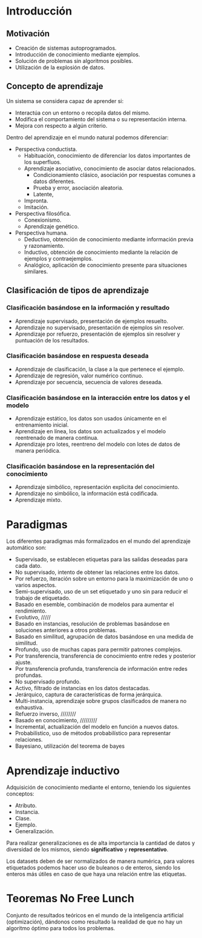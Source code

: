 # Introducción
## Motivación
- Creación de sistemas autoprogramados.
- Introducción de conocimiento mediante ejemplos.
- Solución de problemas sin algoritmos posibles.
- Utilización de la explosión de datos.

## Concepto de aprendizaje
Un sistema se considera capaz de aprender si:
- Interactúa con un entorno o recopila datos del mismo.
- Modifica el comportamiento del sistema o su representación interna.
- Mejora con respecto a algún criterio.

Dentro del aprendizaje en el mundo natural podemos diferenciar:
- Perspectiva conductista.
	- Habituación, conocimiento de diferenciar los datos importantes de los superfluos.
	- Aprendizaje asociativo, conocimiento de asociar datos relacionados.
		- Condicionamiento clásico, asociación por respuestas comunes a datos diferentes.
		- Prueba y error, asociación aleatoria.
		- Latente, 
	- Impronta.
	- Imitación.
- Perspectiva filosófica.
	- Conexionismo.
	- Aprendizaje genético.
- Perspectiva humana.
	- Deductivo, obtención de conocimiento mediante información previa y razonamiento.
	- Inductivo, obtención de conocimiento mediante la relación de ejemplos y contraejemplos.
	- Analógico, aplicación de conocimiento presente para situaciones similares.

## Clasificación de tipos de aprendizaje
### Clasificación basándose en la información y resultado
- Aprendizaje supervisado, presentación de ejemplos resuelto.
- Aprendizaje no supervisado, presentación de ejemplos sin resolver.
- Aprendizaje por refuerzo, presentación de ejemplos sin resolver y puntuación de los resultados.

### Clasificación basándose en respuesta deseada
- Aprendizaje de clasificación, la clase a la que pertenece el ejemplo.
- Aprendizaje de regresión, valor numérico continuo.
- Aprendizaje por secuencia, secuencia de valores deseada.

### Clasificación basándose en la interacción entre los datos y el modelo
- Aprendizaje estático, los datos son usados únicamente en el entrenamiento inicial.
- Aprendizaje en línea, los datos son actualizados y el modelo reentrenado de manera continua.
- Aprendizaje pro lotes, reentreno del modelo con lotes de datos de manera periódica.

### Clasificación basándose en la representación del conocimiento
- Aprendizaje simbólico, representación explicita del conocimiento.
- Aprendizaje no simbólico, la información está codificada.
- Aprendizaje mixto.

# Paradigmas
Los diferentes paradigmas más formalizados en el mundo del aprendizaje automático son:
- Supervisado, se establecen etiquetas para las salidas deseadas para cada dato.
- No supervisado, intento de obtener las relaciones entre los datos.
- Por refuerzo, iteración sobre un entorno para la maximización de uno o varios aspectos.
- Semi-supervisado, uso de un set etiquetado y uno sin para reducir el trabajo de etiquetado.
- Basado en esemble, combinación de modelos para aumentar el rendimiento.
- Evolutivo, /////
- Basado en instancias, resolución de problemas basándose en soluciones anteriores a otros problemas.
- Basado en similitud, agrupación de datos basándose en una medida de similitud.
- Profundo, uso de muchas capas para permitir patrones complejos.
- Por transferencia, transferencia de conocimiento entre redes y posterior ajuste.
- Por transferencia profunda, transferencia de información entre redes profundas.
- No supervisado profundo.
- Activo, filtrado de instancias en los datos destacadas.
- Jerárquico, captura de características de forma jerárquica.
- Multi-instancia, aprendizaje sobre grupos clasificados de manera no exhaustiva.
- Refuerzo inverso, ////////
- Basado en conocimiento, /////////
- Incremental, actualización del modelo en función a nuevos datos.
- Probabilístico, uso de métodos probabilístico para representar relaciones.
- Bayesiano, utilización del teorema de bayes
# Aprendizaje inductivo
Adquisición de conocimiento mediante el entorno, teniendo los siguientes conceptos:
- Atributo.
- Instancia.
- Clase.
- Ejemplo.
- Generalización.

Para realizar generalizaciones es de alta importancia la cantidad de datos y diversidad de los mismos, siendo **significativo** y **representativo**.

Los datasets deben de ser normalizados de manera numérica, para valores etiquetados podemos hacer uso de buleanos o de enteros, siendo los enteros más útiles en caso de que haya una relación entre las etiquetas.
# Teoremas No Free Lunch
Conjunto de resultados teóricos en el mundo de la inteligencia artificial (optimización), dándonos como resultado la realidad de que no hay un algoritmo óptimo para todos los problemas.